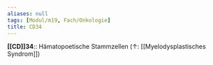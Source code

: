 ```yaml
---
aliases: null
tags: [Modul/m19, Fach/Onkologie]
title: CD34
---
```

**[[CD]]34**:: Hämatopoetische Stammzellen (↑: [[Myelodysplastisches Syndrom]])